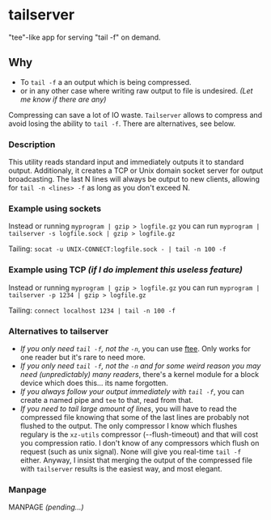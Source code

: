 tailserver
==========

"tee"-like app for serving "tail -f" on demand.

## Why
* To `tail -f` a an output which is being compressed.
* or in any other case where writing raw output to file is undesired. *(Let me know if there are any)*

Compressing can save a lot of IO waste. `Tailserver` allows to compress and avoid losing the ability to `tail -f`. There are alternatives, see below.

### Description
This utility reads standard input and immediately outputs it to standard output. Additionaly, it creates a TCP or Unix domain socket server for output broadcasting. The last N lines will always be output to new clients, allowing for `tail -n <lines> -f` as long as you don't exceed N.

### Example using sockets
Instead or running 
`myprogram | gzip > logfile.gz` 
you can run 
`myprogram | tailserver -s logfile.sock | gzip > logfile.gz`

Tailing:
`socat -u UNIX-CONNECT:logfile.sock - | tail -n 100 -f`

### Example using TCP *(if I do implement this useless feature)*
Instead or running 
`myprogram | gzip > logfile.gz` 
you can run 
`myprogram | tailserver -p 1234 | gzip > logfile.gz`

Tailing:
`connect localhost 1234 | tail -n 100 -f`

### Alternatives to tailserver
* *If you only need `tail -f`, not the `-n`*, you can use [ftee](http://stackoverflow.com/questions/7360473/linux-non-blocking-fifo-on-demand-logging). Only works for one reader but it's rare to need more.
* *If you only need `tail -f`, not the `-n` and for some weird reason you may need (unpredictably) many readers*, there's a kernel module for a block device which does this... its name forgotten.
* *If you always follow your output immediately with `tail -f`*, you can create a named pipe and `tee` to that, read from that.
* *If you need to tail large amount of lines*, you will have to read the compressed file knowing that some of the last lines are probably not flushed to the output. The only compressor I know which flushes regulary is the `xz-utils` compressor (--flush-timeout) and that will cost you compression ratio. I don't know of any compressors which flush on request (such as unix signal). None will give you real-time `tail -f` either. Anyway, I insist that merging the output of the compressed file with `tailserver` results is the easiest way, and most elegant.

### Manpage
MANPAGE *(pending...)*




